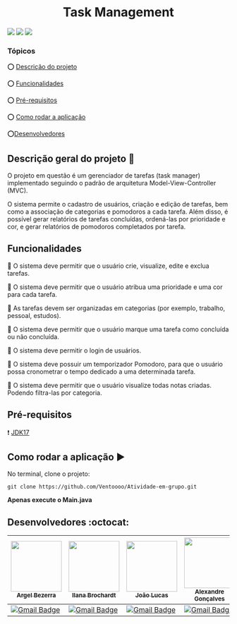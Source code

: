 <h1 style="text-align: center;">Task Management</h1> 

<img src ="https://img.shields.io/static/v1?label=Java&message=17.0.6&color=blue&style=for-the-badge&logo=oracle"/> <img src="https://img.shields.io/static/v1?label=IntelliJ%20IDEA&message=2022.3.1&color=blueviolet&style=for-the-badge&logo=intellijidea"/> <img src="http://img.shields.io/static/v1?label=STATUS&message=EM%20DESENVOLVIMENTO&color=RED&style=for-the-badge"/>

### Tópicos

:o: [Descrição do projeto](#descrição-geral-do-projeto-pencil)

:o: [Funcionalidades](#funcionalidades)

:o: [Pré-requisitos](#pré-requisitos)

:o: [Como rodar a aplicação](#como-rodar-a-aplicação-arrow_forward)

:o:[Desenvolvedores](#desenvolvedores-octocat)

## Descrição geral do projeto :memo:
O projeto em questão é um gerenciador de tarefas (task manager) implementado seguindo o padrão de arquitetura Model-View-Controller (MVC).

O sistema permite o cadastro de usuários, criação e edição de tarefas, bem como a associação de categorias e pomodoros a cada tarefa. Além disso, é possível gerar relatórios de tarefas concluídas, ordená-las por prioridade e cor, e gerar relatórios de pomodoros completados por tarefa.

## Funcionalidades

:pushpin: O sistema deve permitir que o usuário crie, visualize, edite e exclua tarefas.

:pushpin: O sistema deve permitir que o usuário atribua uma prioridade e uma cor para cada tarefa.

:pushpin: As tarefas devem ser organizadas em categorias (por exemplo, trabalho, pessoal, estudos).

:pushpin: O sistema deve permitir que o usuário marque uma tarefa como concluída ou não concluída.

:pushpin: O sistema deve permitir o login de usuários.

:pushpin: O sistema deve possuir um temporizador Pomodoro, para que o usuário possa cronometrar o tempo dedicado a uma determinada tarefa.

:pushpin: O sistema deve permitir que o usuário visualize todas notas criadas. Podendo filtra-las por categoria.

## Pré-requisitos

:heavy_exclamation_mark: [JDK17](https://www.oracle.com/br/java/technologies/downloads/#java17)

## Como rodar a aplicação :arrow_forward:

No terminal, clone o projeto:

```
git clone https://github.com/Ventoooo/Atividade-em-grupo.git
```
**Apenas execute o Main.java**

## Desenvolvedores :octocat:

| [<img src="https://avatars.githubusercontent.com/u/100112734?v=4" width=115><br><sub>Argel Bezerra</sub>](https://github.com/Ventoooo)  | [<img src="https://avatars.githubusercontent.com/u/124218783?v=4" width=115><br><sub>Ilana Brochardt</sub>](https://github.com/Ilanabrochardt) | [<img src="https://avatars.githubusercontent.com/u/65697819?v=4" width=115><br><sub>João Lucas</sub>](https://github.com/lukajlp) | [<img src="https://avatars.githubusercontent.com/u/124095310?v=4" width=115><br><sub>Alexandre Gonçalves</sub>](https://github.com/alexandrelou) |
| ------------- | ------------- | ------------- | ------------- |
| [![Gmail Badge](https://img.shields.io/badge/-arbezerra14@outlook.com-c14438?style=social&logo=microsoftoutlook&link=mailto:arbezerra14@outlook.com)](mailto:arbezerra14@outlook.com)  | [![Gmail Badge](https://img.shields.io/badge/-ilanabrochardtps@gmail.com-c14438?style=social&logo=gmail&link=mailto:ilanabrochardtps@gmail.com)](mailto:ilanabrochardtps@gmail.com)  |  [![Gmail Badge](https://img.shields.io/badge/-ilanabrochardtps@gmail.com-c14438?style=social&logo=gmail&link=mailto:joaolucas.psantana@gmail.com)](mailto:joaolucas.psantana@gmail.com)  | [![Gmail Badge](https://img.shields.io/badge/-alexandrelourenco951@gmail.com-c14438?style=social&logo=gmail&link=mailto:alexandrelourenco951@gmail.com)](mailto:alexandrelourenco951@gmail.com)  | 